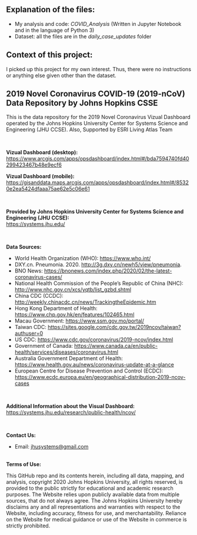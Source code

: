 ## Explanation of the files:
- My analysis and code: _COVID_Analysis_ (Written in Jupyter Notebook and in the language of Python 3)
- Dataset: all the files are in the _daily_case_updates_ folder

## Context of this project:

I picked up this project for my own interest. Thus, there were no instructions or anything else given other than the dataset. 


## 2019 Novel Coronavirus COVID-19 (2019-nCoV) Data Repository by Johns Hopkins CSSE


This is the data repository for the 2019 Novel Coronavirus Vizual Dashboard operated by the Johns Hopkins University Center for Systems Science and Engineering (JHU CCSE). Also, Supported by ESRI Living Atlas Team

<br>

<b>Vizual Dashboard (desktop):</b><br>
https://www.arcgis.com/apps/opsdashboard/index.html#/bda7594740fd40299423467b48e9ecf6

<b>Vizual Dashboard (mobile):</b><br>
https://gisanddata.maps.arcgis.com/apps/opsdashboard/index.html#/85320e2ea5424dfaaa75ae62e5c06e61

<br> 

<b>Provided by Johns Hopkins University Center for Systems Science and Engineering (JHU CCSE):</b><br>
https://systems.jhu.edu/

<br>

<b>Data Sources:</b><br>
* World Health Organization (WHO): https://www.who.int/ <br>
* DXY.cn. Pneumonia. 2020. http://3g.dxy.cn/newh5/view/pneumonia.  <br>
* BNO News: https://bnonews.com/index.php/2020/02/the-latest-coronavirus-cases/  <br>
* National Health Commission of the People’s Republic of China (NHC): <br>
 http://www.nhc.gov.cn/xcs/yqtb/list_gzbd.shtml <br>
* China CDC (CCDC): http://weekly.chinacdc.cn/news/TrackingtheEpidemic.htm <br>
* Hong Kong Department of Health: https://www.chp.gov.hk/en/features/102465.html <br>
* Macau Government: https://www.ssm.gov.mo/portal/ <br>
* Taiwan CDC: https://sites.google.com/cdc.gov.tw/2019ncov/taiwan?authuser=0 <br>
* US CDC: https://www.cdc.gov/coronavirus/2019-ncov/index.html <br>
* Government of Canada: https://www.canada.ca/en/public-health/services/diseases/coronavirus.html <br>
* Australia Government Department of Health: https://www.health.gov.au/news/coronavirus-update-at-a-glance <br>
* European Centre for Disease Prevention and Control (ECDC): https://www.ecdc.europa.eu/en/geographical-distribution-2019-ncov-cases <br>
  
<br>
  
<b>Additional Information about the Visual Dashboard:</b><br>
https://systems.jhu.edu/research/public-health/ncov/

<br>

<b>Contact Us: </b><br>
* Email: jhusystems@gmail.com

<br>
<b>Terms of Use:</b><br>

This GitHub repo and its contents herein, including all data, mapping, and analysis, copyright 2020 Johns Hopkins University, all rights reserved, is provided to the public strictly for educational and academic research purposes.  The Website relies upon publicly available data from multiple sources, that do not always agree. The Johns Hopkins University hereby disclaims any and all representations and warranties with respect to the Website, including accuracy, fitness for use, and merchantability.  Reliance on the Website for medical guidance or use of the Website in commerce is strictly prohibited.

